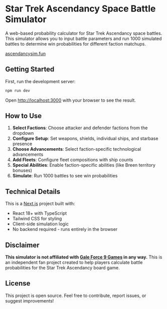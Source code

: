 # Star Trek Ascendancy Space Battle Simulator

A web-based probability calculator for Star Trek Ascendancy space battles. This simulator allows you to input battle parameters and run 1000 simulated battles to determine win probabilities for different faction matchups.

[ascendancysim.fun](https://ascendancysim.fun)

## Getting Started

First, run the development server:

```bash
npm run dev

```

Open [http://localhost:3000](http://localhost:3000) with your browser to see the result.

## How to Use

1. **Select Factions**: Choose attacker and defender factions from the dropdown
2. **Configure Setup**: Set weapons, shields, individual ships, and starbase presence
3. **Choose Advancements**: Select faction-specific technological advancements
4. **Add Fleets**: Configure fleet compositions with ship counts
5. **Special Abilities**: Enable faction-specific abilities (like Breen territory bonuses)
6. **Simulate**: Run 1000 battles to see win probabilities

## Technical Details

This is a [Next.js](https://nextjs.org) project built with:

- React 18+ with TypeScript
- Tailwind CSS for styling
- Client-side simulation logic
- No backend required - runs entirely in the browser

## Disclaimer

**This simulator is not affiliated with [Gale Force 9 Games](https://startrek.gf9games.com/) in any way.** This is an independent fan project created to help players calculate battle probabilities for the Star Trek Ascendancy board game.

## License

This project is open source. Feel free to contribute, report issues, or suggest improvements!

